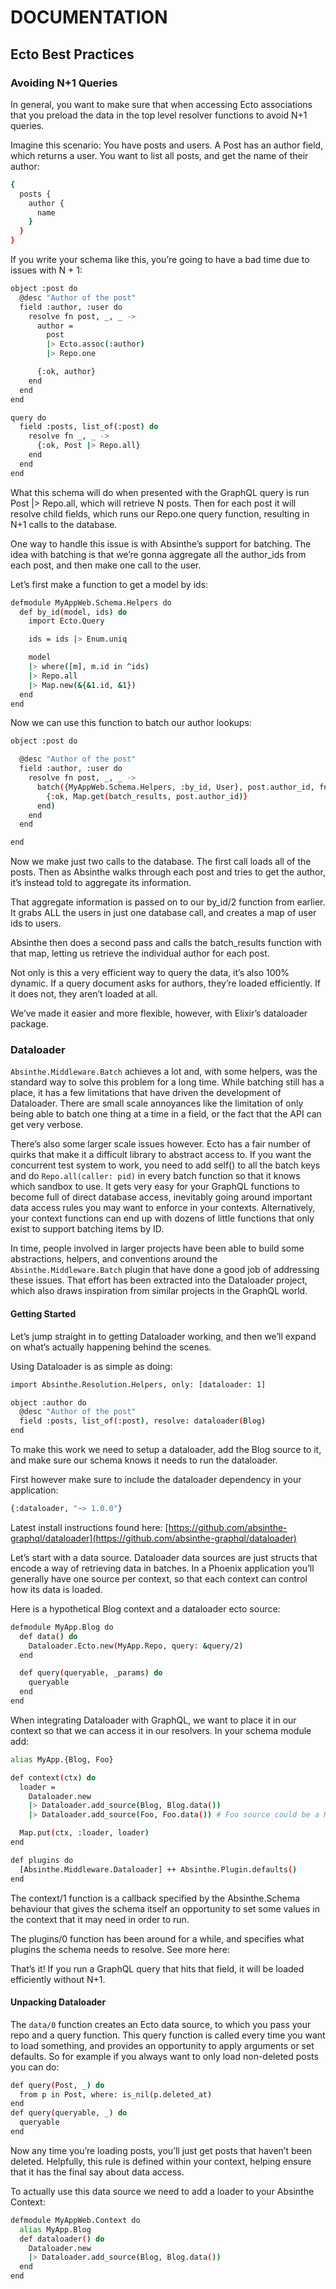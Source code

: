 # DOCUMENTATION

## Ecto Best Practices

### Avoiding N+1 Queries

In general, you want to make sure that when accessing Ecto associations that you preload the data in the top level resolver functions to avoid N+1 queries.

Imagine this scenario: You have posts and users. A Post has an author field, which returns a user. You want to list all posts, and get the name of their author:

```sh
{
  posts {
    author {
      name
    }
  }
}
```

If you write your schema like this, you’re going to have a bad time due to issues with N + 1:

```sh
object :post do
  @desc "Author of the post"
  field :author, :user do
    resolve fn post, _, _ ->
      author =
        post
        |> Ecto.assoc(:author)
        |> Repo.one

      {:ok, author}
    end
  end
end

query do
  field :posts, list_of(:post) do
    resolve fn _, _ ->
      {:ok, Post |> Repo.all}
    end
  end
end
```

What this schema will do when presented with the GraphQL query is run Post |> Repo.all, which will retrieve N posts. Then for each post it will resolve child fields, which runs our Repo.one query function, resulting in N+1 calls to the database.

One way to handle this issue is with Absinthe’s support for batching. The idea with batching is that we’re gonna aggregate all the author_ids from each post, and then make one call to the user.

Let’s first make a function to get a model by ids:

```sh
defmodule MyAppWeb.Schema.Helpers do
  def by_id(model, ids) do
    import Ecto.Query

    ids = ids |> Enum.uniq

    model
    |> where([m], m.id in ^ids)
    |> Repo.all
    |> Map.new(&{&1.id, &1})
  end
end
```

Now we can use this function to batch our author lookups:

```sh
object :post do

  @desc "Author of the post"
  field :author, :user do
    resolve fn post, _, _ ->
      batch({MyAppWeb.Schema.Helpers, :by_id, User}, post.author_id, fn batch_results ->
        {:ok, Map.get(batch_results, post.author_id)}
      end)
    end
  end

end
```

Now we make just two calls to the database. The first call loads all of the posts. Then as Absinthe walks through each post and tries to get the author, it’s instead told to aggregate its information.

That aggregate information is passed on to our by_id/2 function from earlier. It grabs ALL the users in just one database call, and creates a map of user ids to users.

Absinthe then does a second pass and calls the batch_results function with that map, letting us retrieve the individual author for each post.

Not only is this a very efficient way to query the data, it’s also 100% dynamic. If a query document asks for authors, they’re loaded efficiently. If it does not, they aren’t loaded at all.

We’ve made it easier and more flexible, however, with Elixir’s dataloader package.

### Dataloader

`Absinthe.Middleware.Batch` achieves a lot and, with some helpers, was the standard way to solve this problem for a long time. While batching still has a place, it has a few limitations that have driven the development of Dataloader. There are small scale annoyances like the limitation of only being able to batch one thing at a time in a field, or the fact that the API can get very verbose.

There’s also some larger scale issues however. Ecto has a fair number of quirks that make it a difficult library to abstract access to. If you want the concurrent test system to work, you need to add self() to all the batch keys and do `Repo.all(caller: pid)` in every batch function so that it knows which sandbox to use. It gets very easy for your GraphQL functions to become full of direct database access, inevitably going around important data access rules you may want to enforce in your contexts. Alternatively, your context functions can end up with dozens of little functions that only exist to support batching items by ID.

In time, people involved in larger projects have been able to build some abstractions, helpers, and conventions around the `Absinthe.Middleware.Batch` plugin that have done a good job of addressing these issues. That effort has been extracted into the Dataloader project, which also draws inspiration from similar projects in the GraphQL world.

#### Getting Started

Let’s jump straight in to getting Dataloader working, and then we’ll expand on what’s actually happening behind the scenes.

Using Dataloader is as simple as doing:

```sh
import Absinthe.Resolution.Helpers, only: [dataloader: 1]

object :author do
  @desc "Author of the post"
  field :posts, list_of(:post), resolve: dataloader(Blog)
end
```

To make this work we need to setup a dataloader, add the Blog source to it, and make sure our schema knows it needs to run the dataloader.

First however make sure to include the dataloader dependency in your application:

```sh
{:dataloader, "~> 1.0.0"}
```

Latest install instructions found here: [https://github.com/absinthe-graphql/dataloader](https://github.com/absinthe-graphql/dataloader)

Let’s start with a data source. Dataloader data sources are just structs that encode a way of retrieving data in batches. In a Phoenix application you’ll generally have one source per context, so that each context can control how its data is loaded.

Here is a hypothetical Blog context and a dataloader ecto source:

```sh
defmodule MyApp.Blog do
  def data() do
    Dataloader.Ecto.new(MyApp.Repo, query: &query/2)
  end

  def query(queryable, _params) do
    queryable
  end
end
```

When integrating Dataloader with GraphQL, we want to place it in our context so that we can access it in our resolvers. In your schema module add:

```sh
alias MyApp.{Blog, Foo}

def context(ctx) do
  loader =
    Dataloader.new
    |> Dataloader.add_source(Blog, Blog.data())
    |> Dataloader.add_source(Foo, Foo.data()) # Foo source could be a Redis source

  Map.put(ctx, :loader, loader)
end

def plugins do
  [Absinthe.Middleware.Dataloader] ++ Absinthe.Plugin.defaults()
end
```

The context/1 function is a callback specified by the Absinthe.Schema behaviour that gives the schema itself an opportunity to set some values in the context that it may need in order to run.

The plugins/0 function has been around for a while, and specifies what plugins the schema needs to resolve. See more here:

That’s it! If you run a GraphQL query that hits that field, it will be loaded efficiently without N+1.

#### Unpacking Dataloader

The `data/0` function creates an Ecto data source, to which you pass your repo and a query function. This query function is called every time you want to load something, and provides an opportunity to apply arguments or set defaults. So for example if you always want to only load non-deleted posts you can do:

```sh
def query(Post, _) do
  from p in Post, where: is_nil(p.deleted_at)
end
def query(queryable, _) do
  queryable
end
```

Now any time you’re loading posts, you’ll just get posts that haven’t been deleted. Helpfully, this rule is defined within your context, helping ensure that it has the final say about data access.

To actually use this data source we need to add a loader to your Absinthe Context:

```sh
defmodule MyAppWeb.Context do
  alias MyApp.Blog
  def dataloader() do
    Dataloader.new
    |> Dataloader.add_source(Blog, Blog.data())
  end
end
```

